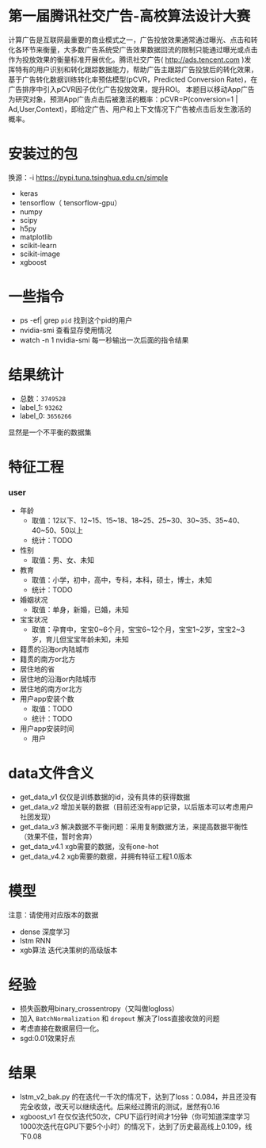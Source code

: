 # 第一届腾讯社交广告-高校算法设计大赛

计算广告是互联网最重要的商业模式之一，广告投放效果通常通过曝光、点击和转化各环节来衡量，大多数广告系统受广告效果数据回流的限制只能通过曝光或点击作为投放效果的衡量标准开展优化。腾讯社交广告( http://ads.tencent.com )发挥特有的用户识别和转化跟踪数据能力，帮助广告主跟踪广告投放后的转化效果，基于广告转化数据训练转化率预估模型(pCVR，Predicted Conversion Rate)，在广告排序中引入pCVR因子优化广告投放效果，提升ROI。 本题目以移动App广告为研究对象，预测App广告点击后被激活的概率：pCVR=P(conversion=1 | Ad,User,Context)，即给定广告、用户和上下文情况下广告被点击后发生激活的概率。


# 安装过的包

换源：-i https://pypi.tuna.tsinghua.edu.cn/simple

- keras
- tensorflow（ tensorflow-gpu）
- numpy
- scipy
- h5py
- matplotlib
- scikit-learn 
- scikit-image
- xgboost

# 一些指令
- ps -ef| grep `pid`  找到这个pid的用户
- nvidia-smi 查看显存使用情况
- watch -n 1 nvidia-smi 每一秒输出一次后面的指令结果

# 结果统计 
- 总数：`3749528`
- label_1: `93262`
- label_0: `3656266`

显然是一个不平衡的数据集

# 特征工程

###  user
- 年龄
    - 取值：12以下、12~15、15~18、18~25、25~30、30~35、35~40、40~50、50以上
    - 统计：TODO
- 性别
    - 取值：男、女、未知
- 教育
    - 取值：小学，初中，高中，专科，本科，硕士，博士，未知
    - 统计：TODO
- 婚姻状况
    - 取值：单身，新婚，已婚，未知
- 宝宝状况
    - 取值：孕育中，宝宝0~6个月，宝宝6~12个月，宝宝1~2岁，宝宝2~3岁，育儿但宝宝年龄未知，未知
- 籍贯的沿海or内陆城市
- 籍贯的南方or北方
- 居住地的省
- 居住地的沿海or内陆城市
- 居住地的南方or北方
- 用户app安装个数
    - 取值：TODO
    - 统计：TODO
- 用户app安装时间
    - 用户

# data文件含义
- get_data_v1 仅仅是训练数据的id，没有具体的获得数据
- get_data_v2 增加关联的数据（目前还没有app记录，以后版本可以考虑用户社团发现）
- get_data_v3 解决数据不平衡问题：采用复制数据方法，来提高数据平衡性（效果不佳，暂时舍弃）
- get_data_v4.1 xgb需要的数据，没有one-hot
- get_data_v4.2 xgb需要的数据，并拥有特征工程1.0版本

# 模型
注意：请使用对应版本的数据
- dense  深度学习
- lstm  RNN
- xgb算法 迭代决策树的高级版本

# 经验
- 损失函数用binary_crossentropy（又叫做logloss）
- 加入 `BatchNormalization` 和 `dropout` 解决了loss直接收敛的问题
- 考虑直接在数据层归一化。
- sgd:0.01效果好点

# 结果
- lstm_v2_bak.py 的在迭代一千次的情况下，达到了loss：0.084，并且还没有完全收敛，改天可以继续迭代。后来经过腾讯的测试，居然有0.16
- xgboost_v1 在仅仅迭代50次，CPU下运行时间才1分钟（你可知道深度学习1000次迭代在GPU下要5个小时）的情况下，达到了历史最高线上0.109，线下0.08 